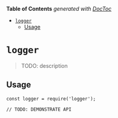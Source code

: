 <!-- START doctoc generated TOC please keep comment here to allow auto update -->
<!-- DON'T EDIT THIS SECTION, INSTEAD RE-RUN doctoc TO UPDATE -->

**Table of Contents** _generated with [DocToc](https://github.com/thlorenz/doctoc)_

- [`logger`](#logger)
  - [Usage](#usage)

<!-- END doctoc generated TOC please keep comment here to allow auto update -->

# `logger`

> TODO: description

## Usage

```
const logger = require('logger');

// TODO: DEMONSTRATE API
```
